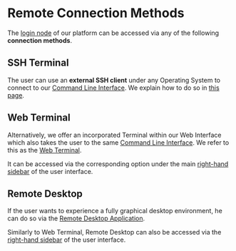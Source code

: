 # Remote Connection Methods

The [login node](../infrastructure/login/overview.md) of our platform can be accessed via any of the following **connection methods**.

## SSH Terminal 

The user can use an **external SSH client** under any Operating System to connect to our [Command Line Interface](../cli/overview.md). We explain how to do so in [this page](ssh.md).

## Web Terminal

Alternatively, we offer an incorporated Terminal within our Web Interface which also takes the user to the same [Command Line Interface](../cli/overview.md). We refer to this as the [Web Terminal](web-terminal.md).

It can be accessed via the corresponding option under the main [right-hand sidebar](../ui/right-sidebar.md) of the user interface.

## Remote Desktop

If the user wants to experience a fully graphical desktop environment, he can do so via the [Remote Desktop Application](remote-desktop.md).

Similarly to Web Terminal, Remote Desktop can also be accessed via the [right-hand sidebar](../ui/right-sidebar.md) of the user interface.

